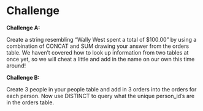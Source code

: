 # Challenge

**Challenge A:**

Create a string resembling “Wally West spent a total of $100.00” by using a combination of CONCAT and SUM drawing your answer from the orders table. We haven’t covered how to look up information from two tables at once yet, so we will cheat a little and add in the name on our own this time around!

**Challenge B:**

Create 3 people in your people table and add in 3 orders into the orders for each person. Now use DISTINCT to query what the unique person_id’s are in the orders table.